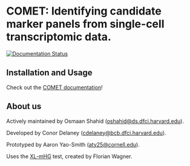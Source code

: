 # COMET: Identifying candidate marker panels from single-cell transcriptomic data.

[![Documentation Status](https://readthedocs.org/projects/hgmd/badge/?version=latest)](https://hgmd.readthedocs.io/en/latest/?badge=latest)

## Installation and Usage
  Check out the [COMET documentation](https://hgmd.readthedocs.io/en/latest/)!

## About us

  Actively maintained by Osmaan Shahid (oshahid@ds.dfci.harvard.edu).

  Developed by Conor Delaney (cdelaney@bcb.dfci.harvard.edu).

  Prototyped by Aaron Yao-Smith (aty25@cornell.edu).
  
  Uses the [XL-mHG](https://github.com/flo-compbio/xlmhg) test, created by Florian Wagner.

